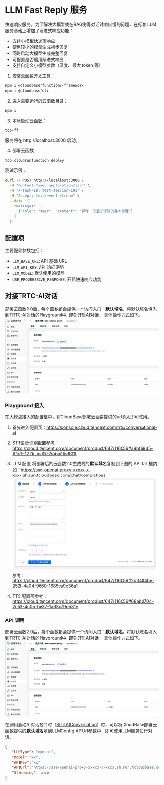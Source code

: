# LLM Fast Reply 服务

快速响应服务，为了解决大模型或在RAG使得对话时响应慢的问题，在标准 LLM 服务基础上增加了渐进式响应功能：
- 支持小模型快速预响应
- 使用较小的模型生成初步回复
- 同时启动大模型生成完整回复
- 可配置是否启用渐进式响应
- 支持自定义小模型参数（温度、最大 token 等）

1. 安装云函数开发工具：
```bash
npm i @cloudbase/functions-framework
npm i @cloudbase/cli 
```

2. 进入需要运行的云函数目录：
```bash
npm i
```

3. 本地启动云函数：
```bash
tcb-ff
```

服务将在 http://localhost:3000 启动。

4. 部署云函数
```bash
tcb cloudrunfunction deploy
```

测试示例：
```bash
curl -X POST http://localhost:3000 \
  -H "Content-Type: application/json" \
  -H "X-Task-ID: test-session-101" \
  -H "Accept: text/event-stream" \
  --data '{
    "messages": [
      {"role": "user", "content": "解释一下量子计算的基本原理"}
    ]
  }'
```


## 配置项
主要配置参数包括：
- `LLM_BASE_URL`: API 基础 URL
- `LLM_API_KEY`: API 访问密钥
- `LLM_MODEL`: 默认使用的模型
- `USE_PROGRESSIVE_RESPONSE`: 开启快速响应功能


## 对接TRTC-AI对话
部署云函数2.0后，每个函数都会提供一个访问入口：**默认域名**，将默认域名填入到TRTC-AI对话的Playground中, 即刻开启AI对话， 具体操作方式如下。
![func-url.png](./images/func-url.png)


### Playground 接入
在大模型接入的配置框中，将CloudBase部署云函数提供的url填入即可使用。

1. 首先进入配置页：https://console.cloud.tencent.com/trtc/conversational-ai

2. STT语音识别配置参考：https://cloud.tencent.com/document/product/647/116056#a9bf6945-84d1-477b-bd88-7ddee15e601f

3. LLM 配置
   将部署后的云函数2.0生成的的**默认域名**复制到下图的 API Url 框内
   如：https://sse-openai-proxy-xxxxx-x-xxxx.sh.run.tcloudbase.com/chat/completions
   ![llm-config-playground.png](./images/llm-config-playground.png)
   参考：https://cloud.tencent.com/document/product/647/116056#2d3404be-252f-4a04-9660-1685ca9e36a1

4. TTS 配置项参考： https://cloud.tencent.com/document/product/647/116056#68abd704-2c53-4c0b-be37-1a63c79d531e



### API 调用
部署云函数2.0后，每个函数都会提供一个访问入口：**默认域名**，将默认域名填入到TRTC-AI对话的Playground中, 即刻开启AI对话， 具体操作方式如下。
![func-url.png](./images/func-url.png)

在调用启动AI对话接口时（[StartAIConversation](https://cloud.tencent.com/document/api/647/108514)）时，可以将CloudBase部署云函数提供的**默认域名**填到LLMConfig.APIUrl参数中，即可使用LLM服务进行对话。

```json
{
   "LLMType": "openai",
   "Model":"xx",
   "APIKey":"xx",
   "APIUrl":"https://sse-openai-proxy-xxxxx-x-xxxx.sh.run.tcloudbase.com/chat/completions",
   "Streaming": true
}
```
